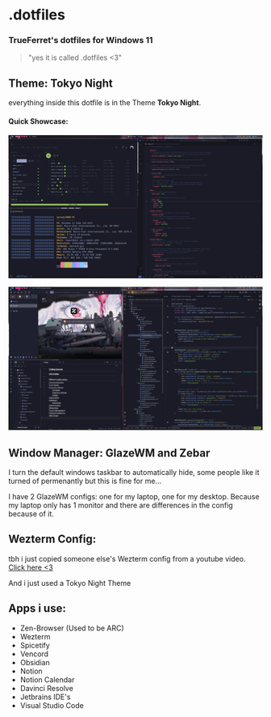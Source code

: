 # .dotfiles
### TrueFerret's dotfiles for Windows 11
> "yes it is called .dotfiles <3"


## Theme: **Tokyo Night**
everything inside this dotfile is in the Theme **Tokyo Night**.

#### Quick Showcase:

![Example Config1](/example-images/Screenshot2024-11-12164730.png)

![Example Config2](/example-images/Screenshot2024-11-12165246.png)


## Window Manager: **GlazeWM** and **Zebar**
I turn the default windows taskbar to automatically hide, some people like it turned of permenantly but this is fine for me...

I have 2 GlazeWM configs: one for my laptop, one for my desktop.
Because my laptop only has 1 monitor
and there are differences in the config because of it.

## Wezterm Config:
tbh i just copied someone else's Wezterm config from a youtube video.
[Click here <3](https://www.youtube.com/watch?v=V1X4WQTaxrc)

And i just used a Tokyo Night Theme

## Apps i use:
- Zen-Browser (Used to be ARC)
- Wezterm
- Spicetify
- Vencord
- Obsidian
- Notion
- Notion Calendar
- Davinci Resolve
- Jetbrains IDE's
- Visual Studio Code
